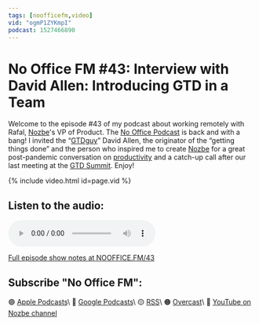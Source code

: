 ```yaml
---
tags: [noofficefm,video]
vid: "ogmP1ZYKmpI"
podcast: 1527466890
---
```


# No Office FM #43: Interview with David Allen: Introducing GTD in a Team

Welcome to the episode #43 of my podcast about working remotely with Rafal, [Nozbe][n]'s VP of Product. The [No Office Podcast](/noofficefm) is back and with a bang! I invited the “[GTDguy](https://twitter.com/gtdguy)” David Allen, the originator of the “getting things done” and the person who inspired me to create [Nozbe][n] for a great post-pandemic conversation on [productivity](/productivity) and a catch-up call after our last meeting at the [GTD Summit](/gtdsummit/). Enjoy!

{% include video.html id=page.vid %}

<!--More-->

## Listen to the audio:

<audio controls>
<source src="https://media.transistor.fm/2663a07e/263e68a5.mp3" type="audio/mpeg">
</audio>



[Full episode show notes at NOOFFICE.FM/43](https://nooffice.fm/43)

## Subscribe "No Office FM":

🟣 [Apple Podcasts](https://podcasts.apple.com/podcast/no-office/id1527466890)\\
🔵 [Google Podcasts](https://podcasts.google.com/feed/aHR0cHM6Ly9mZWVkcy50cmFuc2lzdG9yLmZtL25vb2ZmaWNl)\\
🟡 [RSS](https://nozbe.com/nooffice.rss)\\
🟠 [Overcast](https://overcast.fm/itunes1527466890/no-office)\\
🔴 [YouTube on Nozbe channel](https://youtube.com/NozbeCom)

<!--podcast: 1527466890-->

[n]: https://michael.gratis/nozbe
[np]: https://michael.gratis/nozbepersonal